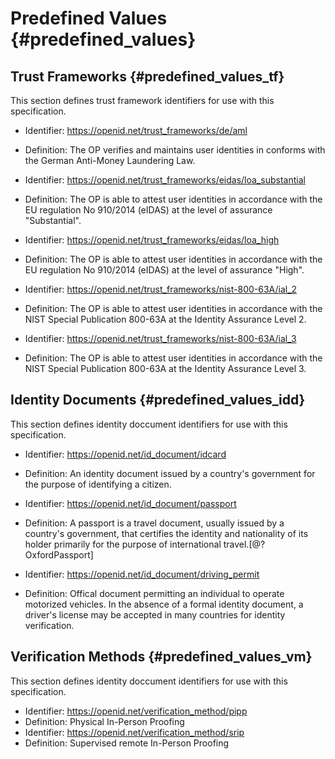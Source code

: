 # Predefined Values {#predefined_values}

## Trust Frameworks {#predefined_values_tf}
This section defines trust framework identifiers for use with this specification.

* Identifier: https://openid.net/trust_frameworks/de/aml
* Definition: The OP verifies and maintains user identities in conforms with the German Anti-Money Laundering Law.

* Identifier: https://openid.net/trust_frameworks/eidas/loa_substantial
* Definition: The OP is able to attest user identities in accordance with the EU regulation No 910/2014 (eIDAS) at the level of assurance "Substantial".

* Identifier: https://openid.net/trust_frameworks/eidas/loa_high
* Definition: The OP is able to attest user identities in accordance with the EU regulation No 910/2014 (eIDAS) at the level of assurance "High".

* Identifier: https://openid.net/trust_frameworks/nist-800-63A/ial_2
* Definition: The OP is able to attest user identities in accordance with the NIST Special Publication 800-63A at the Identity Assurance Level 2.

* Identifier: https://openid.net/trust_frameworks/nist-800-63A/ial_3
* Definition: The OP is able to attest user identities in accordance with the NIST Special Publication 800-63A at the Identity Assurance Level 3.

## Identity Documents {#predefined_values_idd}

This section defines identity doccument identifiers for use with this specification.

* Identifier: https://openid.net/id_document/idcard
* Definition: An identity document issued by a country's government for the purpose of identifying a citizen. 

* Identifier: https://openid.net/id_document/passport
* Definition: A passport is a travel document, usually issued by a country's government, that certifies the identity and nationality of its holder primarily for the purpose of international travel.[@?OxfordPassport]

* Identifier: https://openid.net/id_document/driving_permit
* Definition: Offical document permitting an individual to operate motorized vehicles. In the absence of a formal identity document, a driver's license may be accepted in many countries for identity verification.

## Verification Methods {#predefined_values_vm}

This section defines identity doccument identifiers for use with this specification.

* Identifier: https://openid.net/verification_method/pipp
* Definition: Physical In-Person Proofing
* Identifier: https://openid.net/verification_method/srip
* Definition: Supervised remote In-Person Proofing


